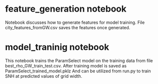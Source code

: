 
# feature_generation notebook 
Notebook discusses how to generate features for model training.
File city_features_fromGW.csv saves the features once generated.

# model_traninig notebook
This notebook trains the ParamSelect model on the training data 
from file best_rho_GW_train_test.csv. After training model is saved as ParamSelect_trained_model.pklz
And can be utilized from run.py to train SNH at predicted values of grid width.
